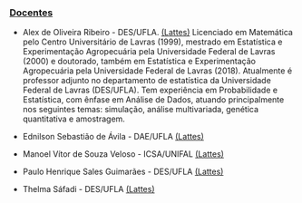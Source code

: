 ### [Docentes](#)

- Alex de Oliveira Ribeiro - DES/UFLA. <a href="http://buscatextual.cnpq.br/buscatextual/visualizacv.do?id=K4594155Y2&tokenCaptchar=03AERD8XrAcEaBMFLhM2IeV1WQEotyPb6tdvfBDPcgYye8wbSpbyBk065ha-CC1Z9kuk4PA2MvOsHfUfPqZotzHytV_T9qVv5Hj6LabWl1FotZc4hjz8T6buNv_6nsDECHROuAMANLrR_IF7pLg0CjibJcY1gwHH63nhPvYgxwxFgrzYh_pma03uzBQkdtQ0WAjqubRT1uvDJf0WwS4peU-ufUKtMSaksIC28ubwHA8DcbZ1NcDsSAMiq_9V8IkjngKb0hwy58P8QFfZQ79wkivqom2f5tqXqm2rWcZ0m02v9MlkMuTOp2jO7hQGQSFey87FLVAhMAKomhktts8Ho-pyKKvtCC7ksk-ncG3d94hINHFgIMCDPpVRxr46LyI9scNixBfq-RIZc1a1YiThYWGeDOkzCy1Fkzyg"> (Lattes)</a>
Licenciado em Matemática pelo Centro Universitário de Lavras (1999), mestrado em Estatística e Experimentação Agropecuária pela Universidade Federal de Lavras (2000) e doutorado, também em Estatística e Experimentação Agropecuária pela Universidade Federal de Lavras (2018). Atualmente é professor adjunto no departamento de estatística da Universidade Federal de Lavras (DES/UFLA). Tem experiência em Probabilidade e Estatística, com ênfase em Análise de Dados, atuando principalmente nos seguintes temas: simulação, análise multivariada, genética quantitativa e amostragem. 
 
 
 - Ednilson Sebastião de Ávila - DAE/UFLA
 <a href="http://buscatextual.cnpq.br/buscatextual/visualizacv.do?id=K4470457Z3&tokenCaptchar=03AERD8XpDyAPmS2Wo1kIZSz-U7vQW9CsFiBTd8TAfXwt30hBMsIKBaaXpw3fnXhFllfMjpFChTYC2_2H-Pt4-VEkl4vyTFmggDHb-EEnsxviUTZrdVCewLfW-0fmRQu0Oav7u0xDJkegaoGXVG-bx7hPaxXLqksEkhdvM0i7Uwo_hunOCuJFA40OXAOSr780Hh0DQ6Angy-b0XT3cYAAbuGcWoACaqi6-EKvID__0g-FAeee6buTZKsJ6eIJMlK42kYQ6l--EfvaXKw6CODCHzaYcnIh7RkFbHlZrCpH_fAvkAM32_BsxUHeHYRuem8tkoGM4E9PeqM6u_NdQLsDFKPTLKcjHdVK4P_VqXBa5NcH7tgBhiyINsfVeXwz6-CoWpfilGZYV_pNwoOCrO1IoMsw6ev_rm-X0dQ"> (Lattes)</a>

 
 - Manoel Vítor de Souza Veloso - ICSA/UNIFAL
 <a href="http://buscatextual.cnpq.br/buscatextual/visualizacv.do?id=K4279213U8&tokenCaptchar=03AERD8Xozy6w8qLlVjmKy5IPStXqeVH-lzSw5vdniSOwhZe0ludUfHtfbfc6ipy5lV1Tb_7MISV1b3NullGDvcYw7J7mpwhNSbkGo1HK-JBcS6zbrn7PTOiVVJSexQgVLDiXLevAeKii0s9_pQefNfhWhNIyr36ypIn_QQuNz1GHQ8ZmZTbU5vGTJuZEBq1h7x-dXT8s6T0Qiy6_295E-0d71C5GocVP1gkkA7ZY5ST5xytWaKgs4VhMZsrNwW0RdVtm61aRlH3G9BP6pAL_w44t1RHejR-TFFdCk-i4c_nhZCfdmed42W3GO_qBTYSa9lDjW8sBYG8aStQgbdG8ovtUKZdAH6oh3Tq4mbnCS2u5e6GoMlOIgg5gzYtJ1DNMSoxBJnC3IP1L4fe3EDFs7RIZSGK4mcYYz0g"> (Lattes)</a>
 
 - Paulo Henrique Sales Guimarães - DES/UFLA
 <a href="http://buscatextual.cnpq.br/buscatextual/visualizacv.do?id=K4279711Y3&tokenCaptchar=03AERD8XpF3aFcQY8R2WMLFALOUtnAqWzaKWSPl-j7wCEJJGZQTuPoeTazKQVX63G5bPettlcebgVGCXsyrQ-NB2MGx8GK2ItBzgSiv1awNyksTNwAQ0rO68S9BXKEWJ5IrrtksEpkQgMLKIaWPA8g9gzO8MbIcaHkbTF27Zy1EOMz-vCTFCfP4-fCxLCne4ZtdGJHTNJUIdgjbt9-h6SWwa741bixGxqnrNzwPTuQqYEBWmZMg8EKYFcNudHXQlNxm78tvjroMFTpAQdJiWQaGYvffCX64drpeonHRzB_MBsDclAzW97uOwOuuGpmd5Ix6a_kqF-Vh9Zk71oysKSLo3hSAiAQgsU03-yzcU5Fsv0bd6frjKEMVYfxT2WjiXJKkVQfrnaKuwicq6Y1Keat9Ab7hziew1Y7wg"> (Lattes)</a>

 

- Thelma Sáfadi - DES/UFLA
 <a href="http://buscatextual.cnpq.br/buscatextual/visualizacv.do?id=K4783135D1&tokenCaptchar=03AERD8Xo-9IqquNmgAm7DD6bBWeU22TJzL_48UhpdptYz0T4Klo4rjhCGpYpTyFgAcjZ-QP22Uv0no7HEd_a0kIfPcQqGVXrJSEBpi5klZqKpTsbxl0sZ2y1gj06Ybp6M903CxcFcZ9F3FkfTLnHjxIuhuolPB1_MC9IbB1VkSzSHJnGSxSjQk8sc3LjrSPLL-UHwlTPb93En_b5HRmhRLi3S4CuyrvWdRH6G7ZDtu_ZjveccskHVvyMF0HFTihmnJPFrFYJhU4AEwIcCKGgdnjLjzmf2bTD6DB4GyJiKT0AdlTT8HF5nEs631dsbo39kDAIYGHDkZbHsQpK6fycVsArQ0pi1Ll9xFPNEEdnIhcCmtEZn8K2qBdwqmZT8nMl8hwuCzHDol4goQMAOCzgYQN23TbfKANODyQ"> (Lattes)</a>


 
 
 
 
 
